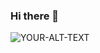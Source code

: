 ### Hi there 👋

<!--
**zaheerparacha/zaheerparacha** is a ✨ _special_ ✨ repository because its `README.md` (this file) appears on your GitHub profile.

- 🔭 I’m currently working on Various Data Projects
- 👯 I’m looking to collaborate and pursue career on Data Engineering
- 💬 Ask me about Data Sciene, Python, ML, NLP
- 📫 How to reach me: https://www.linkedin.com/in/zaheer-paracha-88976419/
--><picture>
 <source media="(prefers-color-scheme: dark)" srcset="YOUR-DARKMODE-IMAGE">
 <source media="(prefers-color-scheme: light)" srcset="YOUR-LIGHTMODE-IMAGE">
 <img alt="YOUR-ALT-TEXT" src="YOUR-DEFAULT-IMAGE">
</picture>
